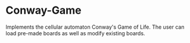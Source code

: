 # Conway-Game
Implements the cellular automaton Conway's Game of Life. The user can load pre-made boards as well as modify existing boards.
